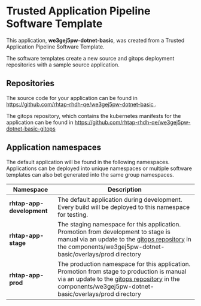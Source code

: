 # Trusted Application Pipeline Software Template

This application, **we3gej5pw-dotnet-basic**, was created from a Trusted Application Pipeline Software Template.

The software templates create a new source and gitops deployment repositories with a sample source application. 

## Repositories

The source code for your application can be found in [https://github.com/rhtap-rhdh-qe/we3gej5pw-dotnet-basic ](https://github.com/rhtap-rhdh-qe/we3gej5pw-dotnet-basic ).
 
The gitops repository, which contains the kubernetes manifests for the application can be found in 
[https://github.com/rhtap-rhdh-qe/we3gej5pw-dotnet-basic-gitops ](https://github.com/rhtap-rhdh-qe/we3gej5pw-dotnet-basic-gitops ) 

## Application namespaces 

The default application will be found in the following namespaces. Applications can be deployed into unique namespaces or multiple software templates can also bet generated into the same group namespaces.  

|  Namespace   |  Description   |  
| -------- | -------- |   
| **rhtap-app-development** | The default application during development. Every build will be deployed to this namespace for testing. | 
| **rhtap-app-stage** | The staging namespace for this application. Promotion from development to stage is manual via an update to the [gitops repository](https://github.com/rhtap-rhdh-qe/we3gej5pw-dotnet-basic-gitops ) in the components/we3gej5pw-dotnet-basic/overlays/prod directory |  
| **rhtap-app-prod** | The production namespace for this application. Promotion from stage to production is manual via an update to the [gitops repository](https://github.com/rhtap-rhdh-qe/we3gej5pw-dotnet-basic-gitops ) in the components/we3gej5pw-dotnet-basic/overlays/prod directory | 